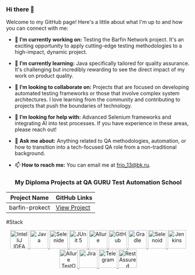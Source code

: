 ### Hi there 👋

Welcome to my GitHub page! Here's a little about what I'm up to and how you can connect with me:

- 🔭 **I’m currently working on:** Testing the Barfin Network project. It's an exciting opportunity to apply cutting-edge testing methodologies to a high-impact, dynamic project.
- 🌱 **I’m currently learning:** Java specifically tailored for quality assurance. It's challenging but incredibly rewarding to see the direct impact of my work on product quality.
- 👯 **I’m looking to collaborate on:** Projects that are focused on developing automated testing frameworks or those that involve complex system architectures. I love learning from the community and contributing to projects that push the boundaries of technology.
- 🤔 **I’m looking for help with:** Advanced Selenium frameworks and integrating AI into test processes. If you have experience in these areas, please reach out!
- 💬 **Ask me about:** Anything related to QA methodologies, automation, or how to transition into a tech-focused QA role from a non-traditional background.
- 📫 **How to reach me:** You can email me at [frio_13@bk.ru](mailto:your-email@example.com).

  ### My Diploma Projects at QA GURU Test Automation School

| Project Name        | GitHub Links                                               |
|---------------------|------------------------------------------------------------|
| barfin-prokect | [View Project](https://github.com/frion13/barfin-project) |

#Stack
<p align="center">
  <a href="https://www.jetbrains.com/idea/">
    <img src="img/logo/idea.svg" width="50" height="50" alt="IntelliJ IDEA"/>
  </a>
  <a href="https://www.oracle.com/java/">
    <img src="img/logo/java.svg" width="50" height="50" alt="Java"/>
  </a>
  <a href="https://selenide.org/">
    <img src="img/logo/selenide.svg" width="50" height="50" alt="Selenide"/>
  </a>
   <a href="https://junit.org/junit5/">
    <img src="img/logo/junit.svg" width="50" height="50" alt="JUnit 5"/>
  </a>
  <a href="https://qameta.io/">
    <img src="img/logo/allure.svg" width="50" height="50" alt="Allure"/>
  </a>
  <a href="https://github.com/">
    <img src="img/logo/github.svg" width="50" height="50" alt="GitHub"/>
  </a>
  <a href="https://gradle.org/">
    <img src="img/logo/gradle.svg" width="50" height="50" alt="Gradle"/>
  </a>
  <a href="https://aerokube.com/selenoid/">
    <img src="img/logo/selenoid.svg" width="50" height="50" alt="Selenoid"/>
  </a>
  <a href="https://www.jenkins.io/">
    <img src="img/logo/jenkins.svg" width="50" height="50" alt="Jenkins"/>
  </a>
  <a href="https://qameta.io/testops">
    <img src="img/logo/allureto.svg" width="50" height="50" alt="Allure TestOps"/>
  </a>
  <a href="https://www.atlassian.com/software/jira">
    <img src="img/logo/jira.svg" width="50" height="50" alt="Jira"/>
  </a>
  <a href="https://rest-assured.io/">
    <img src="img/logo/restassured.png" width="50" height="50" alt="Telegram"/>
  </a>
   <a href="https://web.telegram.org">
    <img src="img/logo/telegram.svg" width="50" height="50" alt="RestAssured"/>
  </a>
</p>





